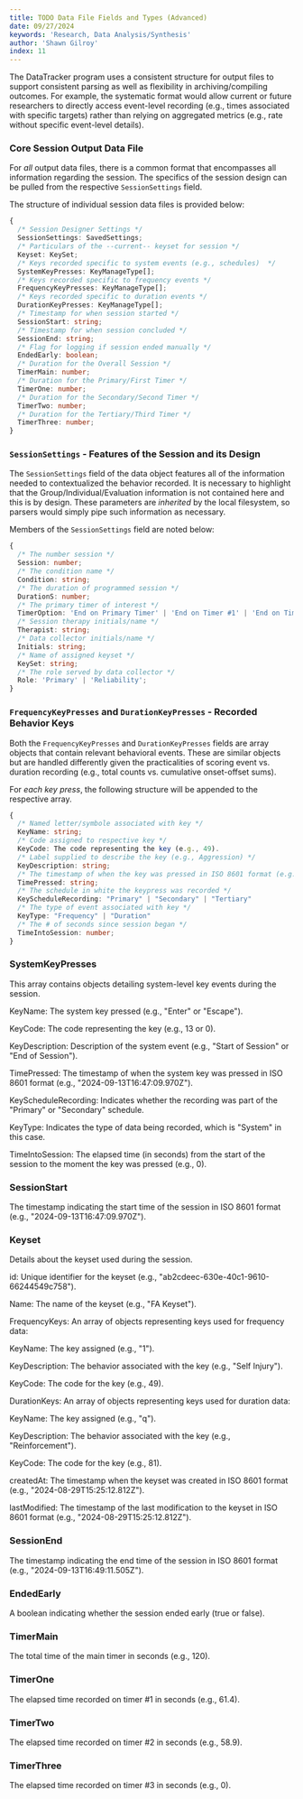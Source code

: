 ```yaml
---
title: TODO Data File Fields and Types (Advanced)
date: 09/27/2024
keywords: 'Research, Data Analysis/Synthesis'
author: 'Shawn Gilroy'
index: 11
---
```


The DataTracker program uses a consistent structure for output files to support consistent parsing as well as flexibility in archiving/compiling outcomes. For example, the systematic format would allow current or future researchers to directly access event-level recording (e.g., times associated with specific targets) rather than relying on aggregated metrics (e.g., rate without specific event-level details).

### Core Session Output Data File

For _all_ output data files, there is a common format that encompasses all information regarding the session. The specifics of the session design can be pulled from the respective `SessionSettings` field.

The structure of individual session data files is provided below:

```ts
{
  /* Session Designer Settings */
  SessionSettings: SavedSettings;
  /* Particulars of the --current-- keyset for session */
  Keyset: KeySet;
  /* Keys recorded specific to system events (e.g., schedules)  */
  SystemKeyPresses: KeyManageType[];
  /* Keys recorded specific to frequency events */
  FrequencyKeyPresses: KeyManageType[];
  /* Keys recorded specific to duration events */
  DurationKeyPresses: KeyManageType[];
  /* Timestamp for when session started */
  SessionStart: string;
  /* Timestamp for when session concluded */
  SessionEnd: string;
  /* Flag for logging if session ended manually */
  EndedEarly: boolean;
  /* Duration for the Overall Session */
  TimerMain: number;
  /* Duration for the Primary/First Timer */
  TimerOne: number;
  /* Duration for the Secondary/Second Timer */
  TimerTwo: number;
  /* Duration for the Tertiary/Third Timer */
  TimerThree: number;
}
```

### `SessionSettings` - Features of the Session and its Design

The `SessionSettings` field of the data object features all of the information needed to contextualized the behavior recorded. It is necessary to highlight that the Group/Individual/Evaluation information is not contained here and this is by design. These parameters are _inherited_ by the local filesystem, so parsers would simply pipe such information as necessary.

Members of the `SessionSettings` field are noted below:

```ts
{
  /* The number session */
  Session: number;
  /* The condition name */
  Condition: string;
  /* The duration of programmed session */
  DurationS: number;
  /* The primary timer of interest */
  TimerOption: 'End on Primary Timer' | 'End on Timer #1' | 'End on Timer #2' | 'End on Timer #3';
  /* Session therapy initials/name */
  Therapist: string;
  /* Data collector initials/name */
  Initials: string;
  /* Name of assigned keyset */
  KeySet: string;
  /* The role served by data collector */
  Role: 'Primary' | 'Reliability';
}
```

### `FrequencyKeyPresses` and `DurationKeyPresses` - Recorded Behavior Keys

Both the `FrequencyKeyPresses` and `DurationKeyPresses` fields are array objects that contain relevant behavioral events. These are similar objects but are handled differently given the practicalities of scoring event vs. duration recording (e.g., total counts vs. cumulative onset-offset sums).

For _each key press_, the following structure will be appended to the respective array.

```ts
{
  /* Named letter/symbole associated with key */
  KeyName: string;
  /* Code assigned to respective key */
  KeyCode: The code representing the key (e.g., 49).
  /* Label supplied to describe the key (e.g., Aggression) */
  KeyDescription: string;
  /* The timestamp of when the key was pressed in ISO 8601 format (e.g., "2024-09-13T16:47:17.683Z"). */
  TimePressed: string;
  /* The schedule in white the keypress was recorded */
  KeyScheduleRecording: "Primary" | "Secondary" | "Tertiary"
  /* The type of event associated with key */
  KeyType: "Frequency" | "Duration"
  /* The # of seconds since session began */
  TimeIntoSession: number;
}
```

### SystemKeyPresses

This array contains objects detailing system-level key events during the session.

KeyName: The system key pressed (e.g., "Enter" or "Escape").

KeyCode: The code representing the key (e.g., 13 or 0).

KeyDescription: Description of the system event (e.g., "Start of Session" or "End of Session").

TimePressed: The timestamp of when the system key was pressed in ISO 8601 format (e.g., "2024-09-13T16:47:09.970Z").

KeyScheduleRecording: Indicates whether the recording was part of the "Primary" or "Secondary" schedule.

KeyType: Indicates the type of data being recorded, which is "System" in this case.

TimeIntoSession: The elapsed time (in seconds) from the start of the session to the moment the key was pressed (e.g., 0).

### SessionStart

The timestamp indicating the start time of the session in ISO 8601 format (e.g., "2024-09-13T16:47:09.970Z").

### Keyset

Details about the keyset used during the session.

id: Unique identifier for the keyset (e.g., "ab2cdeec-630e-40c1-9610-66244549c758").

Name: The name of the keyset (e.g., "FA Keyset").

FrequencyKeys: An array of objects representing keys used for frequency data:

KeyName: The key assigned (e.g., "1").

KeyDescription: The behavior associated with the key (e.g., "Self Injury").

KeyCode: The code for the key (e.g., 49).

DurationKeys: An array of objects representing keys used for duration data:

KeyName: The key assigned (e.g., "q").

KeyDescription: The behavior associated with the key (e.g., "Reinforcement").

KeyCode: The code for the key (e.g., 81).

createdAt: The timestamp when the keyset was created in ISO 8601 format (e.g., "2024-08-29T15:25:12.812Z").

lastModified: The timestamp of the last modification to the keyset in ISO 8601 format (e.g., "2024-08-29T15:25:12.812Z").

### SessionEnd

The timestamp indicating the end time of the session in ISO 8601 format (e.g., "2024-09-13T16:49:11.505Z").

### EndedEarly

A boolean indicating whether the session ended early (true or false).

### TimerMain

The total time of the main timer in seconds (e.g., 120).

### TimerOne

The elapsed time recorded on timer #1 in seconds (e.g., 61.4).

### TimerTwo

The elapsed time recorded on timer #2 in seconds (e.g., 58.9).

### TimerThree

The elapsed time recorded on timer #3 in seconds (e.g., 0).
